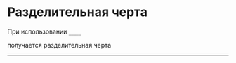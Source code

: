 # Разделительная черта

При использовании 
`____`

получается разделительная черта
_________________________________

